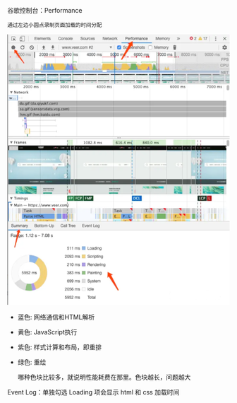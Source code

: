 谷歌控制台：Performance 

    通过左边小圆点录制页面加载的时间分配
![act](./img/浏览器渲染分析.png)

- 蓝色: 网络通信和HTML解析
- 黄色: JavaScript执行
- 紫色: 样式计算和布局，即重排
- 绿色: 重绘

    哪种色块比较多，就说明性能耗费在那里。色块越长，问题越大

Event Log：单独勾选 Loading 项会显示 html 和 css 加载时间

